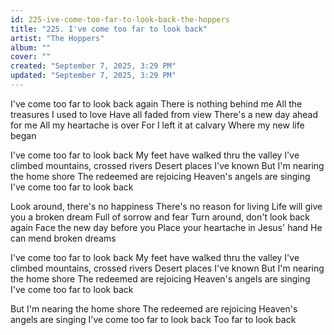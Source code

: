```yaml
---
id: 225-ive-come-too-far-to-look-back-the-hoppers
title: "225. I've come too far to look back"
artist: "The Hoppers"
album: ""
cover: ""
created: "September 7, 2025, 3:29 PM"
updated: "September 7, 2025, 3:29 PM"
---
```


I've come too far to look back again
There is nothing behind me
All the treasures I used to love
Have all faded from view
There's a new day ahead for me
All my heartache is over
For I left it at calvary
Where my new life began

I've come too far to look back
My feet have walked thru the valley
I've climbed mountains, crossed rivers
Desert places I've known
But I'm nеaring the home shore
Thе redeemed are rejoicing
Heaven's angels are singing
I've come too far to look back

Look around, there's no happiness
There's no reason for living
Life will give you a broken dream
Full of sorrow and fear
Turn around, don't look back again
Face the new day before you
Place your heartache in Jesus' hand
He can mend broken dreams

I've come too far to look back
My feet have walked thru the valley
I've climbed mountains, crossed rivers
Desert places I've known
But I'm nearing the home shore
The redeemed are rejoicing
Heaven's angels are singing
I've come too far to look back

But I'm nearing the home shore
The redeemed are rejoicing
Heaven's angels are singing
I've come too far to look back
Too far to look back




